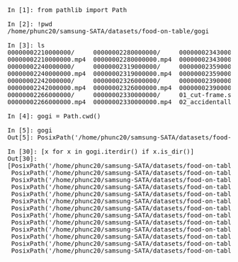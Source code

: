 <pre>
In [1]: from pathlib import Path

In [2]: !pwd
/home/phunc20/samsung-SATA/datasets/food-on-table/gogi

In [3]: ls
00000002210000000/     00000002280000000/     00000002343000000/              03_test-corners.ipynb
00000002210000000.mp4  00000002280000000.mp4  00000002343000000.mp4           04_begin-crop.ipynb
00000002240000000/     00000002319000000/     00000002359000000/              __pycache__/
00000002240000000.mp4  00000002319000000.mp4  00000002359000000.mp4           table_corners.py
00000002242000000/     00000002326000000/     00000002390000000/              trash.py
00000002242000000.mp4  00000002326000000.mp4  00000002390000000.mp4
00000002266000000/     00000002330000000/     01_cut-frame.sh*
00000002266000000.mp4  00000002330000000.mp4  02_accidentally-delete-file.md

In [4]: gogi = Path.cwd()

In [5]: gogi
Out[5]: PosixPath('/home/phunc20/samsung-SATA/datasets/food-on-table/gogi')

In [30]: [x for x in gogi.iterdir() if x.is_dir()]
Out[30]:
[PosixPath('/home/phunc20/samsung-SATA/datasets/food-on-table/gogi/00000002242000000'),
 PosixPath('/home/phunc20/samsung-SATA/datasets/food-on-table/gogi/00000002359000000'),
 PosixPath('/home/phunc20/samsung-SATA/datasets/food-on-table/gogi/00000002240000000'),
 PosixPath('/home/phunc20/samsung-SATA/datasets/food-on-table/gogi/00000002390000000'),
 PosixPath('/home/phunc20/samsung-SATA/datasets/food-on-table/gogi/.ipynb_checkpoints'),
 PosixPath('/home/phunc20/samsung-SATA/datasets/food-on-table/gogi/__pycache__'),
 PosixPath('/home/phunc20/samsung-SATA/datasets/food-on-table/gogi/00000002319000000'),
 PosixPath('/home/phunc20/samsung-SATA/datasets/food-on-table/gogi/00000002330000000'),
 PosixPath('/home/phunc20/samsung-SATA/datasets/food-on-table/gogi/00000002266000000'),
 PosixPath('/home/phunc20/samsung-SATA/datasets/food-on-table/gogi/00000002326000000'),
 PosixPath('/home/phunc20/samsung-SATA/datasets/food-on-table/gogi/00000002343000000'),
 PosixPath('/home/phunc20/samsung-SATA/datasets/food-on-table/gogi/00000002210000000'),
 PosixPath('/home/phunc20/samsung-SATA/datasets/food-on-table/gogi/00000002280000000')]
</pre>
